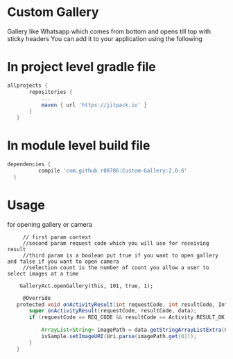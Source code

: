 # Custom Gallery
Gallery like Whatsapp which comes from bottom and opens till top with sticky headers
You can add it to your application using the following


# In project level gradle file




 ```groovy
allprojects {
		repositories {
			...
			maven { url 'https://jitpack.io' }
		}
	}
```
  
  # In module level build file
  
  
  
  
  ```groovy
  dependencies {
	        compile 'com.github.r00786:Custom-Gallery:2.0.6'
	}
  ```
  
  # Usage
  for opening gallery or camera
  
  
  
           
         // first param context
         //second param request code which you will use for receiving result
         //third param is a boolean put true if you want to open gallery and false if you want to open camera 
         //selection count is the number of count you allow a user to select images at a time
         
        GalleryAct.openGallery(this, 101, true, 1);
	
	
 ```groovy	
	  @Override
    protected void onActivityResult(int requestCode, int resultCode, Intent data) {
        super.onActivityResult(requestCode, resultCode, data);
        if (requestCode == REQ_CODE && resultCode == Activity.RESULT_OK && data != null) {

            ArrayList<String> imagePath = data.getStringArrayListExtra(GalleryAct.IMAGE_KEY);
            ivSample.setImageURI(Uri.parse(imagePath.get(0)));
        }
    }
    
``` 
  


